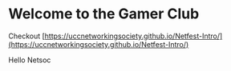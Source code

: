 # Welcome to the Gamer Club

Checkout [https://uccnetworkingsociety.github.io/Netfest-Intro/](https://uccnetworkingsociety.github.io/Netfest-Intro/)

Hello Netsoc
